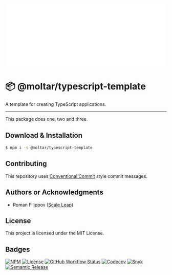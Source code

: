 ![](https://raw.githubusercontent.com/moltar/typescript-template/master/docs/assets/header.png)

📦 @moltar/typescript-template
===================================

A template for creating TypeScript applications.

---

This package does one, two and three.

## Download & Installation

```sh
$ npm i -s @moltar/typescript-template
```

## Contributing

This repository uses [Conventional Commit](https://www.conventionalcommits.org/) style commit messages.

## Authors or Acknowledgments

* Roman Filippov ([Scale Leap](https://www.scaleleap.com))

## License

This project is licensed under the MIT License.

## Badges

[![NPM](https://img.shields.io/npm/v/@moltar/typescript-template)](https://npm.im/@moltar/typescript-template)
[![License](https://img.shields.io/npm/l/@moltar/typescript-template)](./LICENSE)
[![GitHub Workflow Status](https://img.shields.io/github/workflow/status/moltar/typescript-template/CI)](https://github.com/moltar/typescript-template/actions)
[![Codecov](https://img.shields.io/codecov/c/github/scaleleap/typescript-template)](https://codecov.io/gh/moltar/typescript-template)
[![Snyk](https://img.shields.io/snyk/vulnerabilities/github/scaleleap/typescript-template)](https://snyk.io/test/github/scaleleap/typescript-template)
[![Semantic Release](https://img.shields.io/badge/%20%20%F0%9F%93%A6%F0%9F%9A%80-semantic--release-e10079.svg)](https://github.com/semantic-release/semantic-release)